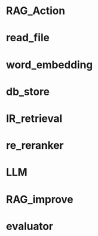 # RAG_Action

# read_file


# word_embedding

# db_store

# IR_retrieval

# re_reranker

# LLM

# RAG_improve

# evaluator

